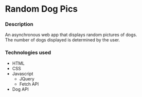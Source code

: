 # Random Dog Pics #

### Description ###

An asynchronous web app that displays random pictures of dogs.  
The number of dogs displayed is determined by the user.

### Technologies used ###

+ HTML
+ CSS
+ Javascript
  + JQuery
  + Fetch API
+ Dog API